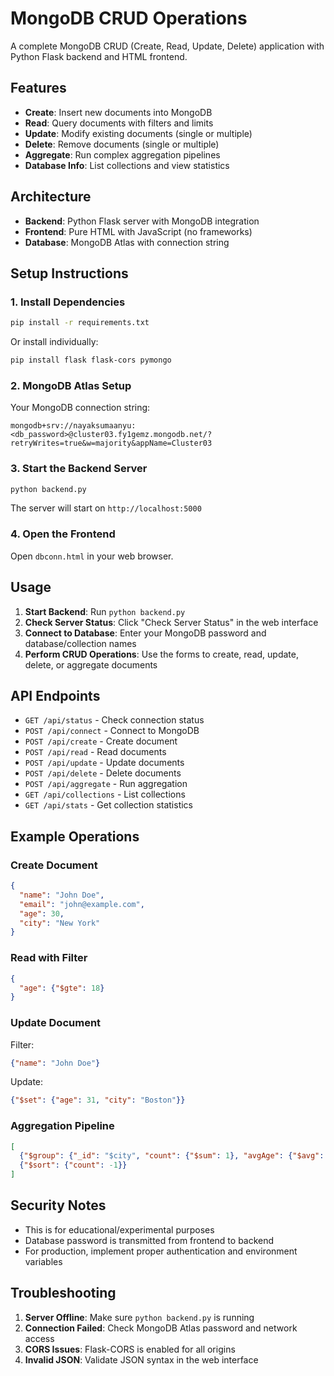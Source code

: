 # MongoDB CRUD Operations

A complete MongoDB CRUD (Create, Read, Update, Delete) application with Python Flask backend and HTML frontend.

## Features

- **Create**: Insert new documents into MongoDB
- **Read**: Query documents with filters and limits
- **Update**: Modify existing documents (single or multiple)
- **Delete**: Remove documents (single or multiple)
- **Aggregate**: Run complex aggregation pipelines
- **Database Info**: List collections and view statistics

## Architecture

- **Backend**: Python Flask server with MongoDB integration
- **Frontend**: Pure HTML with JavaScript (no frameworks)
- **Database**: MongoDB Atlas with connection string

## Setup Instructions

### 1. Install Dependencies

```bash
pip install -r requirements.txt
```

Or install individually:
```bash
pip install flask flask-cors pymongo
```

### 2. MongoDB Atlas Setup

Your MongoDB connection string:
```
mongodb+srv://nayaksumaanyu:<db_password>@cluster03.fy1gemz.mongodb.net/?retryWrites=true&w=majority&appName=Cluster03
```

### 3. Start the Backend Server

```bash
python backend.py
```

The server will start on `http://localhost:5000`

### 4. Open the Frontend

Open `dbconn.html` in your web browser.

## Usage

1. **Start Backend**: Run `python backend.py`
2. **Check Server Status**: Click "Check Server Status" in the web interface
3. **Connect to Database**: Enter your MongoDB password and database/collection names
4. **Perform CRUD Operations**: Use the forms to create, read, update, delete, or aggregate documents

## API Endpoints

- `GET /api/status` - Check connection status
- `POST /api/connect` - Connect to MongoDB
- `POST /api/create` - Create document
- `POST /api/read` - Read documents
- `POST /api/update` - Update documents
- `POST /api/delete` - Delete documents
- `POST /api/aggregate` - Run aggregation
- `GET /api/collections` - List collections
- `GET /api/stats` - Get collection statistics

## Example Operations

### Create Document
```json
{
  "name": "John Doe",
  "email": "john@example.com",
  "age": 30,
  "city": "New York"
}
```

### Read with Filter
```json
{
  "age": {"$gte": 18}
}
```

### Update Document
Filter:
```json
{"name": "John Doe"}
```

Update:
```json
{"$set": {"age": 31, "city": "Boston"}}
```

### Aggregation Pipeline
```json
[
  {"$group": {"_id": "$city", "count": {"$sum": 1}, "avgAge": {"$avg": "$age"}}},
  {"$sort": {"count": -1}}
]
```

## Security Notes

- This is for educational/experimental purposes
- Database password is transmitted from frontend to backend
- For production, implement proper authentication and environment variables

## Troubleshooting

1. **Server Offline**: Make sure `python backend.py` is running
2. **Connection Failed**: Check MongoDB Atlas password and network access
3. **CORS Issues**: Flask-CORS is enabled for all origins
4. **Invalid JSON**: Validate JSON syntax in the web interface
